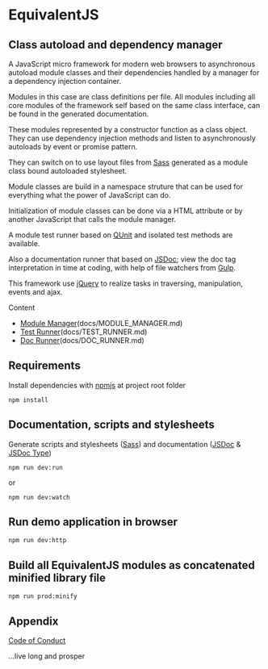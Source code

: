 # EquivalentJS

## Class autoload and dependency manager

A JavaScript micro framework for modern web browsers to asynchronous autoload 
module classes and their dependencies handled by a manager for a dependency injection container.

Modules in this case are class definitions per file. All modules including all core modules of the 
framework self based on the same class interface, can be found in the generated documentation.

These modules represented by a constructor function as a class object. They can use 
dependency injection methods and listen to asynchronously autoloads 
by event or promise pattern.

They can switch on to use layout files from [Sass][sass] generated as a 
module class bound autoloaded stylesheet.

Module classes are build in a namespace struture that can be used for 
everything what the power of JavaScript can do.

Initialization of module classes can be done via a HTML attribute or by 
another JavaScript that calls the module manager.

A module test runner based on [QUnit][qunit] and isolated test methods are available.

Also a documentation runner that based on [JSDoc][jsdoc]; view the doc tag interpretation 
in time at coding, with help of file watchers from [Gulp][gulp].

This framework use [jQuery][jquery] to realize tasks in traversing, manipulation, events and ajax. 

Content

* [Module Manager][MM](docs/MODULE_MANAGER.md)
* [Test Runner][MTR](docs/TEST_RUNNER.md)
* [Doc Runner][MDR](docs/DOC_RUNNER.md)

## Requirements

Install dependencies with [npmjs][npmjs] at project root folder

    npm install

## Documentation, scripts and stylesheets

Generate scripts and stylesheets ([Sass][sass]) 
and documentation ([JSDoc][jsdoc] & [JSDoc Type][jsdoc-type])

    npm run dev:run

or

    npm run dev:watch

## Run demo application in browser

    npm run dev:http

## Build all EquivalentJS modules as concatenated minified library file

    npm run prod:minify

## Appendix

[Code of Conduct](CODE_OF_CONDUCT.md)

...live long and prosper

[MM]: https://github.com/xeroxzone/equivalent-js/blob/master/docs/MODULE_MANAGER.md
[MTR]: https://github.com/xeroxzone/equivalent-js/blob/master/docs/TEST_RUNNER.md
[MDR]: https://github.com/xeroxzone/equivalent-js/blob/master/docs/DOC_RUNNER.md
[meinauto-js]: https://github.com/meinauto/meinauto-js
[npmjs]: https://www.npmjs.com
[gulp]: http://gulpjs.com
[jquery]: https://jquery.com
[qunit]: https://qunitjs.com
[jsdoc]: http://usejsdoc.org
[jsdoc-type]: http://usejsdoc.org/tags-type.html
[sass]: http://sass-lang.com
